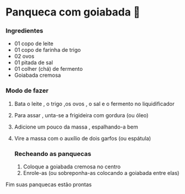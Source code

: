 # Panqueca com goiabada :pancakes:

### Ingredientes

- 01 copo de leite
- 01 copo de farinha de trigo
- 02 ovos
- 01 pitada de sal
- 01 colher (chá) de fermento
- Goiabada cremosa

### Modo de fazer

1. Bata o leite , o trigo ,os ovos , o sal e o fermento no liquidificador 

2. Para assar , unta-se a frigideira com gordura (ou óleo)

3. Adicione um pouco da massa , espalhando-a bem

4. Vire a massa com o auxílio de dois garfos (ou espátula)

   ### Recheando as panquecas

   1. Coloque a goiabada cremosa no centro
   2. Enrole-as (ou sobreponha-as colocando a goiabada entre elas)

Fim suas panquecas estão prontas